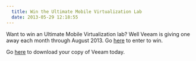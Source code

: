 ```yaml
---
  title: Win the Ultimate Mobile Virtualization Lab
  date: 2013-05-29 12:18:55
---
```


Want to win an Ultimate Mobile Virtualization lab? Well Veeam is giving
one away each month through August 2013. Go
[here](http://go.veeam.com/cool?utm_source=lettertobloggers&utm_medium=email&utm_campaign=cool&mkt_tok=3RkMMJWWfF9wsRolvavMcO%2FhmjTEU5z16uoqX6OxhIkz2EFye%2BLIHETpodcMT8VgPbzYDBceEJhqyQJxPr3NK9AN1td6RhLjCg%3D%3D "http\://go.veeam.com/cool?utm_source=lettertobloggers&utm_medium=email&utm_campaign=cool&mkt_tok=3RkMMJWWfF9wsRolvavMcO%2FhmjTEU5z16uoqX6OxhIkz2EFye%2BLIHETpodcMT8VgPbzYDBceEJhqyQJxPr3NK9AN1td6RhLjCg%3D%3D")
to enter to win.

Go
[here](http://go.veeam.com/backup-v7?utm_source=everythingshould&utm_medium=banner&utm_campaign=v7 "http\://go.veeam.com/backup-v7?utm_source=everythingshould&utm_medium=banner&utm_campaign=v7")
to download your copy of Veeam today.
